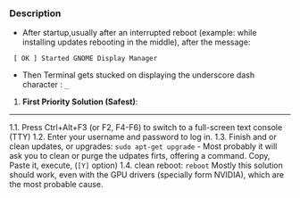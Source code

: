 ### Description
- After startup,usually after an interrupted reboot (example: while installing updates rebooting in the middle), after the message: 
```
 [ OK ] Started GNOME Display Manager
```
- Then Terminal gets stucked on displaying the underscore dash character : ```_```

1. **First Priority Solution (Safest)**:
-------------------------------------------
   1.1. Press Ctrl+Alt+F3 (or F2, F4-F6) to switch to a full-screen text console (TTY)
   1.2. Enter your username and password to log in.
   1.3. Finish and or clean updates, or upgrades: ```sudo apt-get upgrade```
     - Most probably it will ask you to clean or purge the udpates firts, offering a command. Copy, Paste it, execute, (```[Y]``` option)
   1.4. clean reboot: ```reboot```
 Mostly this solution should work, even with the GPU drivers (specially form NVIDIA), which are the most probable cause.
